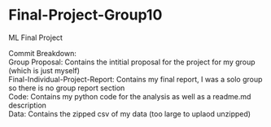 # Final-Project-Group10
ML Final Project

Commit Breakdown: <br /> 
Group Proposal: Contains the intitial proposal for the project for my group (which is just myself) <br /> 
Final-Individual-Project-Report: Contains my final report, I was a solo group so there is no group report section <br /> 
Code: Contains my python code for the analysis as well as a readme.md description <br /> 
Data: Contains the zipped csv of my data (too large to uplaod unzipped) 
